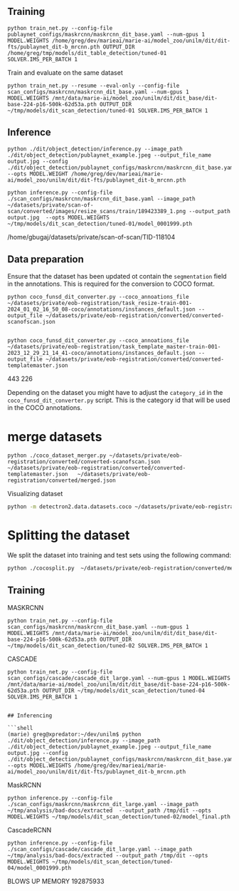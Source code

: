 
## Training

```shell
python train_net.py --config-file publaynet_configs/maskrcnn/maskrcnn_dit_base.yaml --num-gpus 1 MODEL.WEIGHTS /home/greg/dev/marieai/marie-ai/model_zoo/unilm/dit/dit-fts/publaynet_dit-b_mrcnn.pth OUTPUT_DIR /home/greg/tmp/models/dit_table_detection/tuned-01 SOLVER.IMS_PER_BATCH 1
```

Train and evaluate on the same dataset
```shell
python train_net.py --resume --eval-only --config-file scan_configs/maskrcnn/maskrcnn_dit_base.yaml --num-gpus 1 MODEL.WEIGHTS /mnt/data/marie-ai/model_zoo/unilm/dit/dit_base/dit-base-224-p16-500k-62d53a.pth OUTPUT_DIR ~/tmp/models/dit_scan_detection/tuned-01 SOLVER.IMS_PER_BATCH 1 
```


## Inference

```shell
python ./dit/object_detection/inference.py --image_path ./dit/object_detection/publaynet_example.jpeg --output_file_name output.jpg --config ./dit/object_detection/publaynet_configs/maskrcnn/maskrcnn_dit_base.yaml --opts MODEL.WEIGHT /home/greg/dev/marieai/marie-ai/model_zoo/unilm/dit/dit-fts/publaynet_dit-b_mrcnn.pth
```

```shell
python inference.py --config-file ./scan_configs/maskrcnn/maskrcnn_dit_base.yaml --image_path ~/datasets/private/scan-of-scan/converted/images/resize_scans/train/189423389_1.png --output_path output.jpg  --opts MODEL.WEIGHTS ~/tmp/models/dit_scan_detection/tuned-01/model_0001999.pth
```

/home/gbugaj/datasets/private/scan-of-scan/TID-118104
## Data preparation


Ensure that the dataset has been updated ot contain the `segmentation` field in the annotations. This is required for the conversion to COCO format.


```shell
python coco_funsd_dit_converter.py --coco_annoations_file ~/datasets/private/eob-registration/task_resize-train-001-2024_01_02_16_50_08-coco/annotations/instances_default.json --output_file ~/datasets/private/eob-registration/converted/converted-scanofscan.json


python coco_funsd_dit_converter.py --coco_annoations_file ~/datasets/private/eob-registration/task_template_master-train-001-2023_12_29_21_14_41-coco/annotations/instances_default.json --output_file ~/datasets/private/eob-registration/converted/converted-templatemaster.json
```

443
226

Depending on the dataset you might have to adjust the `category_id` in the `coco_funsd_dit_converter.py` script. This is the category id that will be used in the COCO annotations. 


# merge datasets

```shell
python ./coco_dataset_merger.py ~/datasets/private/eob-registration/converted/converted-scanofscan.json ~/datasets/private/eob-registration/converted/converted-templatemaster.json   ~/datasets/private/eob-registration/converted/merged.json

```
    
Visualizing dataset

```bash
python -m detectron2.data.datasets.coco ~/datasets/private/eob-registration/converted/merged.json ~/datasets/private/eob-registration/converted/imgs  dit_dataset 
``````
    

Splitting the dataset
=====================
We split the dataset into training and test sets using the following command:

```bash
python ./cocosplit.py  ~/datasets/private/eob-registration/converted/merged.json ~/datasets/private/eob-registration/converted/instances_training.json ~/datasets/private/eob-registration/converted/instances_test.json -s .75
```



## Training

MASKRCNN

```shell
python train_net.py --config-file scan_configs/maskrcnn/maskrcnn_dit_base.yaml --num-gpus 1 MODEL.WEIGHTS /mnt/data/marie-ai/model_zoo/unilm/dit/dit_base/dit-base-224-p16-500k-62d53a.pth OUTPUT_DIR ~/tmp/models/dit_scan_detection/tuned-02 SOLVER.IMS_PER_BATCH 1
```

CASCADE

```shell
python train_net.py --config-file scan_configs/cascade/cascade_dit_large.yaml --num-gpus 1 MODEL.WEIGHTS /mnt/data/marie-ai/model_zoo/unilm/dit/dit_base/dit-base-224-p16-500k-62d53a.pth OUTPUT_DIR ~/tmp/models/dit_scan_detection/tuned-04 SOLVER.IMS_PER_BATCH 1
```

```shell

## Inferencing

```shell
(marie) greg@xpredator:~/dev/unilm$ python ./dit/object_detection/inference.py --image_path ./dit/object_detection/publaynet_example.jpeg --output_file_name output.jpg --config ./dit/object_detection/publaynet_configs/maskrcnn/maskrcnn_dit_base.yaml --opts MODEL.WEIGHTS /home/greg/dev/marieai/marie-ai/model_zoo/unilm/dit/dit-fts/publaynet_dit-b_mrcnn.pth

```

MaskRCNN
```shell
python inference.py --config-file ./scan_configs/maskrcnn/maskrcnn_dit_large.yaml --image_path ~/tmp/analysis/bad-docs/extracted  --output_path /tmp/dit --opts MODEL.WEIGHTS ~/tmp/models/dit_scan_detection/tuned-02/model_final.pth 
```

CascadeRCNN
```shell
python inference.py --config-file ./scan_configs/cascade/cascade_dit_large.yaml --image_path ~/tmp/analysis/bad-docs/extracted --output_path /tmp/dit --opts MODEL.WEIGHTS ~/tmp/models/dit_scan_detection/tuned-04/model_0001999.pth 
```


BLOWS UP MEMORY
192875933 